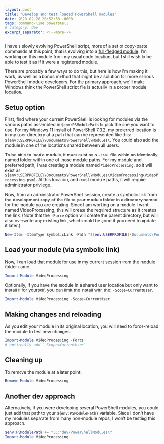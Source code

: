 ```yaml
---
layout: post
title: "Develop and test loaded PowerShell modules"
date: 2023-02-28 20:52:33 -0600
tags: command-line powershell
# category: dev
excerpt_separator: <!--more-->
---
```


I have a slowly evolving PowerShell script, more of a set of copy-paste commands at this point, that is evolving into a [full-fledged module](https://learn.microsoft.com/en-us/powershell/scripting/developer/module/how-to-write-a-powershell-script-module?view=powershell-7.3). I'm working on this module from my usual code location, but I still wish to be able to test it as if it were a registered module.

There are probably a few ways to do this, but here is how I'm making it work, as well as a bonus method that might be a solution for more serious PowerShell module developers. For the primary approach, we'll make Windows think the PowerShell script file is actually in a proper module location.
<!--more-->

## Setup option

First, find where your current PowerShell is looking for modules via the various paths assembled in `$env:PSModulePath` to pick the one you want to use. For my Windows 11 install of PowerShell 7.3.2, my preferred location is in my user directory at a path that can be represented like this: `${env:USERPROFILE}\Documents\PowerShell\Modules\`. You could also add the module in one of the locations shared between all users.

To be able to load a module, it must exist as a `.psm1` file within an identically named folder within one of those module paths. For my module and preferred path, I was creating a module named `VideoProcessing`, so it will exist as `${env:USERPROFILE}\Documents\PowerShell\Modules\VideoProcessing\VideoProcessing.psm1`. At this location, and most module paths, it will require administrator privilege.

Now, from an administrator PowerShell session, create a symbolic link from the development copy of the file to your module folder in a directory named for the module you are creating. Since I am working on a module I want named VideoProcessing, this will create the required structure as it creates the link. (Note that the `-Force` option will create the parent directory, but will also overwrite any existing link, which could be good if you need to update it later.)

```powershell
New-Item -ItemType SymbolicLink -Path "${env:USERPROFILE}\Documents\PowerShell\Modules\VideoProcessing\VideoProcessing.psm1" -Target "C:\dev\PowerShellExperiments\Video-CmdletRemoveVideoSection.psm1" -Force
```

## Load your module (via symbolic link)

Now, I can load that module for use in my current session from the module folder name.

```powershell
Import-Module VideoProcessing
```

Optionally, if you have the module in a shared user location but only want to install it for yourself, you can limit the install with the: `-Scope=CurrentUser`.

```powershell
Import-Module VideoProcessing -Scope=CurrentUser
```

## Making changes and reloading

As you edit your module in its original location, you will need to force-reload the module to test new changes.

```powershell
Import-Module VideoProcessing -Force
# optionally add `-Scope=CurrentUser`
```

## Cleaning up

To remove the module at a later point:

```powershell
Remove-Module VideoProcessing
```

## Another dev approach

Alternatively, if you were developing several PowerShell modules, you could just add that path to your `${env:PSModulePath}` variable. Since I don't have my modules separate from many non-module repos, I won't be testing this approach.

```powershell
$env:PSModulePath += ";C:\dev\PowerShellModules\"
Import-Module VideoProcessing
```

